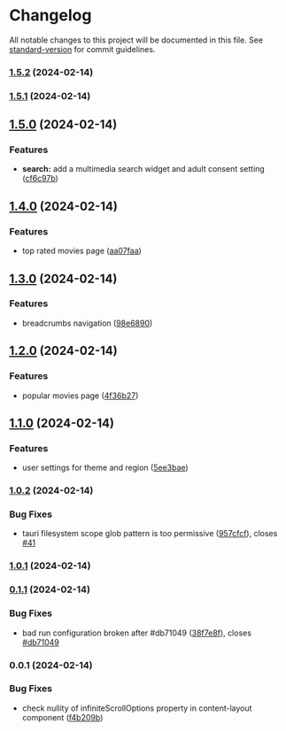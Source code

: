 # Changelog

All notable changes to this project will be documented in this file. See [standard-version](https://github.com/conventional-changelog/standard-version) for commit guidelines.

### [1.5.2](https://github.com/Lerado/movoo-app/compare/v1.5.1...v1.5.2) (2024-02-14)

### [1.5.1](https://github.com/Lerado/movoo-app/compare/v1.5.0...v1.5.1) (2024-02-14)

## [1.5.0](https://github.com/Lerado/movoo-app/compare/v1.4.0...v1.5.0) (2024-02-14)


### Features

* **search:** add a multimedia search widget and adult consent setting ([cf6c97b](https://github.com/Lerado/movoo-app/commit/cf6c97b7b6320a6c4cfb66c9e9c580bf23781ba6))

## [1.4.0](https://github.com/Lerado/movoo-app/compare/v1.3.0...v1.4.0) (2024-02-14)


### Features

* top rated movies page ([aa07faa](https://github.com/Lerado/movoo-app/commit/aa07faaf76b65f14ec7b27e9501cf0fe3e80e290))

## [1.3.0](https://github.com/Lerado/movoo-app/compare/v1.2.0...v1.3.0) (2024-02-14)


### Features

* breadcrumbs navigation ([98e6890](https://github.com/Lerado/movoo-app/commit/98e68900d6876f92366f45e0f65179a2d8dc31f7))

## [1.2.0](https://github.com/Lerado/movoo-app/compare/v1.1.0...v1.2.0) (2024-02-14)


### Features

* popular movies page ([4f36b27](https://github.com/Lerado/movoo-app/commit/4f36b2727c647a1983aac60bf639335487aed56a))

## [1.1.0](https://github.com/Lerado/movoo-app/compare/v1.0.2...v1.1.0) (2024-02-14)


### Features

* user settings for theme and region ([5ee3bae](https://github.com/Lerado/movoo-app/commit/5ee3bae21cf6ef238a093c6e3025fe9ebf101e67))

### [1.0.2](https://github.com/Lerado/movoo-app/compare/v1.0.1...v1.0.2) (2024-02-14)


### Bug Fixes

* tauri filesystem scope glob pattern is too permissive ([957cfcf](https://github.com/Lerado/movoo-app/commit/957cfcf7ee574e886d9cafe4ed6f3bdc708dd2db)), closes [#41](https://github.com/Lerado/movoo-app/issues/41)

### [1.0.1](https://github.com/Lerado/movoo-app/compare/v1.0.0...v1.0.1) (2024-02-14)

### [0.1.1](https://github.com/Lerado/movoo-app/compare/v0.1.0...v0.1.1) (2024-02-14)


### Bug Fixes

* bad run configuration broken after #db71049 ([38f7e8f](https://github.com/Lerado/movoo-app/commit/38f7e8f267bb2d3dae94801cebf0abb02d7eac72)), closes [#db71049](https://github.com/Lerado/movoo-app/issues/db71049)

### 0.0.1 (2024-02-14)


### Bug Fixes

* check nullity of infiniteScrollOptions property in content-layout component ([f4b209b](https://github.com/Lerado/movoo-app/commit/f4b209be30f94677302bb073f491df3cf55ad93c))

